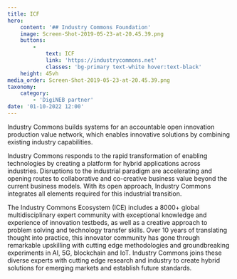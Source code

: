 ```yaml
---
title: ICF
hero:
    content: '## Industry Commons Foundation'
    image: Screen-Shot-2019-05-23-at-20.45.39.png
    buttons:
        -
            text: ICF
            link: 'https://industrycommons.net'
            classes: 'bg-primary text-white hover:text-black'
    height: 45vh
media_order: Screen-Shot-2019-05-23-at-20.45.39.png
taxonomy:
    category:
        - 'DigiNEB partner'
date: '01-10-2022 12:00'
---
```


Industry Commons builds systems for an accountable open innovation production value network, which enables innovative solutions by combining existing industry capabilities.

Industry Commons responds to the rapid transformation of enabling technologies by creating a platform for hybrid applications across industries. Disruptions to the industrial paradigm are accelerating and opening routes to collaborative and co-creative business value beyond the current business models. With its open approach, Industry Commons integrates all elements required for this industrial transition.

The Industry Commons Ecosystem (ICE) includes a 8000+ global multidisciplinary expert community with exceptional knowledge and experience of innovation testbeds, as well as a creative approach to problem solving and technology transfer skills. Over 10 years of translating thought into practice, this innovator community has gone through remarkable upskilling with cutting edge methodologies and groundbreaking experiments in AI, 5G, blockchain and IoT.
Industry Commons joins these diverse experts with cutting edge research and industry to create hybrid solutions for emerging markets and establish future standards.